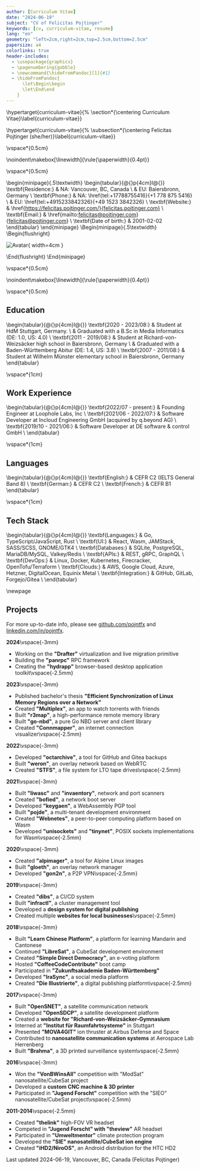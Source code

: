 ```yaml
---
author: [Curriculum Vitae]
date: "2024-06-19"
subject: "CV of Felicitas Pojtinger"
keywords: [cv, curriculum-vitae, resume]
lang: "en"
geometry: "left=2cm,right=2cm,top=2.5cm,bottom=2.5cm"
papersize: a4
colorlinks: true
header-includes:
  - \usepackage{graphicx}
  - \pagenumbering{gobble}
  - \newcommand{\hideFromPandoc}[1]{#1}
  - \hideFromPandoc{
      \let\Begin\begin
      \let\End\end
    }
---
```


\hypertarget{curriculum-vitae}{%
\section*{\centering Curriculum Vitae}\label{curriculum-vitae}}

\hypertarget{curriculum-vitae}{%
\subsection*{\centering Felicitas Pojtinger (she/her)}\label{curriculum-vitae}}

\vspace*{0.5cm}

\noindent\makebox[\linewidth]{\rule{\paperwidth}{0.4pt}}

\vspace*{0.5cm}

\begin{minipage}{.5\textwidth}
\begin{tabular}{@{}p{4cm}l@{}}
\textbf{Residence:} & NA: Vancouver, BC, Canada \\
& EU: Baiersbronn, Germany \\
\textbf{Phone:} & NA: \href{tel:+17788755416}{+1 778 875 5416} \\
& EU: \href{tel:+4915233842326}{+49 1523 3842326} \\
\textbf{Website:} & \href{https://felicitas.pojtinger.com/}{felicitas.pojtinger.com} \\
\textbf{Email:} & \href{mailto:felicitas@pojtinger.com}{felicitas@pojtinger.com} \\
\textbf{Date of birth:} & 2001-02-02
\end{tabular}
\end{minipage}
\Begin{minipage}{.5\textwidth}
\Begin{flushright}

![Avatar](https://github.com/pojntfx.png){ width=4cm }

\End{flushright}
\End{minipage}

\vspace*{0.5cm}

\noindent\makebox[\linewidth]{\rule{\paperwidth}{0.4pt}}

\vspace*{0.5cm}

## Education

\begin{tabular}{@{}p{4cm}l@{}}
\textbf{2020 - 2023/08:} & Student at HdM Stuttgart, Germany. \\
& Graduated with a B.Sc in Media Informatics (DE: 1.0, US: 4.0) \\
\textbf{2011 - 2019/08:} & Student at Richard-von-Weizsäcker high school in Baiersbronn, Germany \\
& Graduated with a Baden-Württemberg Abitur (DE: 1.4, US: 3.8) \\
\textbf{2007 - 2011/08:} & Student at Wilhelm Münster elementary school in Baiersbronn, Germany
\end{tabular}

\vspace*{1cm}

## Work Experience

\begin{tabular}{@{}p{4cm}l@{}}
\textbf{2022/07 - present:} & Founding Engineer at Loophole Labs, Inc \\
\textbf{2021/06 - 2022/07:} & Software Developer at Incloud Engineering GmbH (acquired by q.beyond AG) \\
\textbf{2019/10 - 2021/06:} & Software Developer at DE software \& control GmbH \\
\end{tabular}

\vspace*{1cm}

## Languages

\begin{tabular}{@{}p{4cm}l@{}}
\textbf{English:} & CEFR C2 (IELTS General Band 8) \\
\textbf{German:} & CEFR C2 \\
\textbf{French:} & CEFR B1
\end{tabular}

\vspace*{1cm}

## Tech Stack

\begin{tabular}{@{}p{4cm}l@{}}
\textbf{Languages:} & Go, TypeScript/JavaScript, Rust \\
\textbf{UI:} & React, Wasm, JAMStack, SASS/SCSS, GNOME/GTK4 \\
\textbf{Databases:} & SQLite, PostgreSQL, MariaDB/MySQL, Valkey/Redis \\
\textbf{APIs:} & REST, gRPC, GraphQL \\
\textbf{DevOps:} & Linux, Docker, Kubernetes, Firecracker, OpenTofu/Terraform \\
\textbf{Clouds:} & AWS, Google Cloud, Azure, Hetzner, DigitalOcean, Equinix Metal \\
\textbf{Integration:} & GitHub, GitLab, Forgejo/Gitea \\
\end{tabular}

\newpage

## Projects

For more up-to-date info, please see [github.com/pojntfx](https://github.com/pojntfx) and [linkedin.com/in/pojntfx](https://www.linkedin.com/in/pojntfx/).

**2024**\vspace{-3mm}

- Working on the **"Drafter"** virtualization and live migration primitive
- Building the **"panrpc"** RPC framework
- Creating the **"hydrapp"** browser-based desktop application toolkit\vspace{-2.5mm}

**2023**\vspace{-3mm}

- Published bachelor's thesis **"Efficient Synchronization of Linux Memory Regions over a Network"**
- Created **"Multiplex"**, an app to watch torrents with friends
- Built **"r3map"**, a high-performance remote memory library
- Built **"go-nbd"**, a pure Go NBD server and client library
- Created **"Connmapper"**, an internet connection visualizer\vspace{-2.5mm}

**2022**\vspace{-3mm}

- Developed **"octarchive"**, a tool for GitHub and Gitea backups
- Built **"weron"**, an overlay network based on WebRTC
- Created **"STFS"**, a file system for LTO tape drives\vspace{-2.5mm}

**2021**\vspace{-3mm}

- Built **"liwasc"** and **"invaentory"**, network and port scanners
- Created **"bofied"**, a network boot server
- Developed **"keygaen"**, a WebAssembly PGP tool
- Built **"pojde"**, a multi-tenant development environment
- Created **"Webnetes"**, a peer-to-peer computing platform based on Wasm
- Developed **"unisockets"** and **"tinynet"**, POSIX sockets implementations for Wasm\vspace{-2.5mm}

**2020**\vspace{-3mm}

- Created **"alpimager"**, a tool for Alpine Linux images
- Built **"gloeth"**, an overlay network manager
- Developed **"gon2n"**, a P2P VPN\vspace{-2.5mm}

**2019**\vspace{-3mm}

- Created **"dibs"**, a CI/CD system
- Built **"infractl"**, a cluster management tool
- Developed a **design system for digital publishing**
- Created multiple **websites for local businesses**\vspace{-2.5mm}

**2018**\vspace{-3mm}

- Built **"Learn Chinese Platform"**, a platform for learning Mandarin and Cantonese
- Continued **"LibreSat"**, a CubeSat development environment
- Created **"Simple Direct Democracy"**, an e-voting platform
- Hosted **"CoffeeCodeContribute"** boot camp
- Participated in **"Zukunftsakademie Baden-Württemberg"**
- Developed **"IraSync"**, a social media platform
- Created **"Die Illustrierte"**, a digital publishing platform\vspace{-2.5mm}

**2017**\vspace{-3mm}

- Built **"OpenSNET"**, a satellite communication network
- Developed **"OpenSDCP"**, a satellite development platform
- Created a **website for "Richard-von-Weizsäcker-Gymnasium**
- Interned at **"Institut für Raumfahrtsysteme"** in Stuttgart
- Presented **"MOVA4GIT"** ion thruster at Airbus Defense and Space
- Contributed to **nanosatellite communication systems** at Aerospace Lab Herrenberg
- Built **"Brahma"**, a 3D printed surveillance system\vspace{-2.5mm}

**2016**\vspace{-3mm}

- Won the **"VonBWinsAll"** competition with "ModSat" nanosatellite/CubeSat project
- Developed a **custom CNC machine & 3D printer**
- Participated in **"Jugend Forscht"** competition with the "SIEO" nanosatellite/CubeSat project\vspace{-2.5mm}

**2011-2014**\vspace{-2.5mm}

- Created **"thelink"** high-FOV VR headset
- Competed in **"Jugend Forscht" with "theview"** AR headset
- Participated in **"Umweltmentor"** climate protection program
- Developed the **"SIE" nanosatellite/CubeSat ion engine**
- Created **"iHD2/NiroOS"**, an Android distribution for the HTC HD2

Last updated 2024-06-19, Vancouver, BC, Canada (Felicitas Pojtinger)
